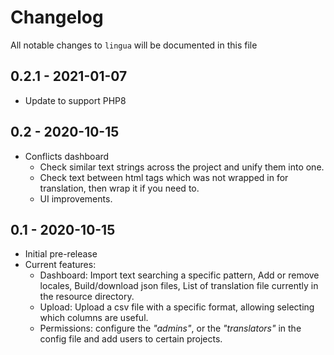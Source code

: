 # Changelog

All notable changes to `lingua` will be documented in this file

## 0.2.1 - 2021-01-07

- Update to support PHP8

## 0.2 - 2020-10-15

- Conflicts dashboard
    - Check similar text strings across the project and unify them into one.
    - Check text between html tags which was not wrapped in for translation, then wrap it if you need to.
    - UI improvements.


## 0.1 - 2020-10-15

- Initial pre-release
- Current features:
    - Dashboard: Import text searching a specific pattern, Add or remove locales, Build/download json files, List of translation file currently in the resource directory.
    - Upload: Upload a csv file with a specific format, allowing selecting which columns are useful.
    - Permissions: configure the _"admins"_, or the _"translators"_ in the config file and add users to certain projects.
